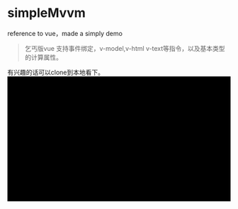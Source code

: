# simpleMvvm
reference to vue，made a simply demo

> 乞丐版vue 支持事件绑定，v-model,v-html v-text等指令，以及基本类型的计算属性。

有兴趣的话可以clone到本地看下。
![Image text](https://github.com/w3313003/simpleMvvm/blob/master/imgs/t1.gif?raw=true)
